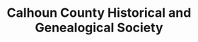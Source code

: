 ---
layout: repo
title: "Calhoun County Historical and Genealogical Society"
id: 23640
permalink: repos/23640/
---